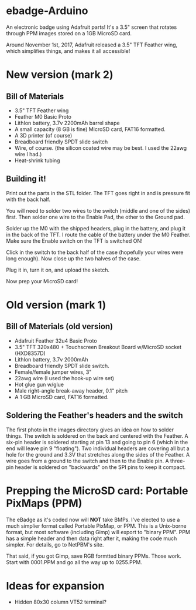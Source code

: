 # ebadge-Arduino
An electronic badge using Adafruit parts!  It's a 3.5" screen that rotates through PPM images stored on a 1GB MicroSD card.

Around November 1st, 2017, Adafruit released a 3.5" TFT Feather wing, which simplifies things, and makes it all accessible!

# New version (mark 2)

## Bill of Materials

* 3.5" TFT Feather wing
* Feather M0 Basic Proto
* LithIon battery, 3.7v 2200mAh barrel shape
* A small capacity (8 GB is fine) MicroSD card, FAT16 formatted.
* A 3D printer (of course)
* Breadboard friendly SPDT slide switch
* Wire, of course. (the silicon coated wire may be best. I used the 22awg wire I had.)
* Heat-shrink tubing

## Building it!

Print out the parts in the STL folder.  The TFT goes right in and is pressure fit with the back half.

You will need to solder two wires to the switch (middle and one of the sides) first.  Then solder one wire to the Enable Pad, the other to the Ground pad. 

Solder up the M0 with the shipped headers, plug in the battery, and plug it in the back of the TFT.  I route the cable of the battery under the M0 Feather.  Make sure the Enable switch on the TFT is switched ON!

Click in the switch to the back half of the case (hopefully your wires were long enough).  Now close up the two halves of the case.  

Plug it in, turn it on, and upload the sketch.  

Now prep your MicroSD card!

# Old version (mark 1)

## Bill of Materials (old version)

* Adafruit Feather 32u4 Basic Proto
* 3.5" TFT 320x480 + Touchscreen Breakout Board w/MicroSD socket (HXD8357D)
* LithIon battery, 3.7v 2000mAh
* Breadboard friendly SPDT slide switch.
* Female/female jumper wires, 3"
* 22awg wire (I used the hook-up wire set)
* Hot glue gun w/glue
* Male right-angle break-away header, 0.1" pitch
* A 1 GB MicroSD card, FAT16 formatted.

## Soldering the Feather's headers and the switch

The first photo in the images directory gives an idea on how to solder things.  The switch is soldered on the back and centered with the Feather.  A six-pin header is soldered starting at pin 13 and going to pin 6 (which in the end will leave pin 9 "floating").  Two individual headers are covering all but a hole for the ground and 3.3V that stretches along the sides of the Feather.  A wire goes from a ground to the switch and then to the Enable pin.  A three-pin header is soldered on "backwards" on the SPI pins to keep it compact.

# Prepping the MicroSD card:  Portable PixMaps (PPM)

The eBadge as it's coded now will **NOT** take BMPs.  I've elected to use a much simplier format called Portable PixMap, or PPM.  This is a Unix-borne format, but most software (including Gimp) will export to "binary PPM".  PPM has a simple header and then data right after it, making the code much simpler.  For details, go to NetPBM's site.

That said, if you got Gimp, save RGB formtted binary PPMs.  Those work.  Start with 0001.PPM and go all the way up to 0255.PPM.

# Ideas for expansion

* Hidden 80x30 column VT52 terminal?